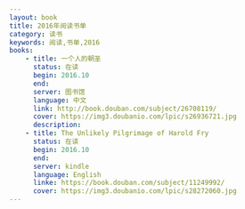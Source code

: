 ```yaml
---
layout: book
title: 2016年阅读书单
category: 读书
keywords: 阅读,书单,2016
books: 
    - title: 一个人的朝圣
      status: 在读
      begin: 2016.10
      end:
      server: 图书馆
      language: 中文
      link: http://book.douban.com/subject/26708119/          
      cover: https://img3.doubanio.com/lpic/s26936721.jpg      
      description: 
    - title: The Unlikely Pilgrimage of Harold Fry
      status: 在读
      begin: 2016.10
      end:
      server: kindle
      language: English
      linke: https://book.douban.com/subject/11249992/
      cover: https://img3.doubanio.com/lpic/s28272060.jpg
---
```





     
  